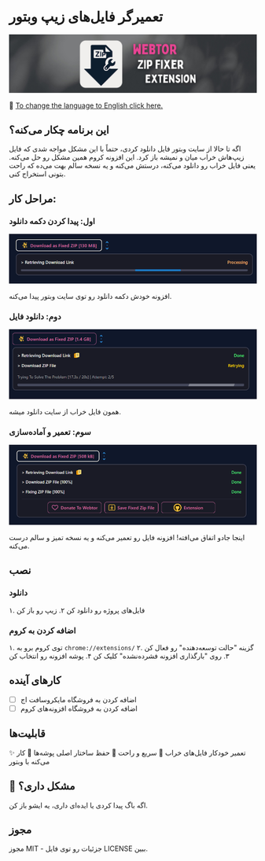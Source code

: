 # تعمیرگر فایل‌های زیپ وبتور

![Icon](https://github.com/D3rhami/webtor-zip-fixer/blob/main/icons/banner.jpg)

🎃 [To change the language to English click here.](https://github.com/D3rhami/webtor-zip-fixer/blob/main/README.md)

## این برنامه چکار می‌کنه؟

اگه تا حالا از سایت وبتور فایل دانلود کردی، حتماً با این مشکل مواجه شدی که فایل زیپ‌هاش خراب میان و نمیشه باز کرد. این افزونه کروم همین مشکل رو حل می‌کنه. یعنی فایل خراب رو دانلود می‌کنه، درستش می‌کنه و یه نسخه سالم بهت می‌ده که راحت بتونی استخراج کنی.

## مراحل کار:

### اول: پیدا کردن دکمه دانلود
![Screenshot 1](https://github.com/D3rhami/webtor-zip-fixer/blob/main/screenshots/s1.png)

افزونه خودش دکمه دانلود رو توی سایت وبتور پیدا می‌کنه.

### دوم: دانلود فایل
![Screenshot 3](https://github.com/D3rhami/webtor-zip-fixer/blob/main/screenshots/s3.png)

همون فایل خراب از سایت دانلود میشه.

### سوم: تعمیر و آماده‌سازی
![Screenshot 4](https://github.com/D3rhami/webtor-zip-fixer/blob/main/screenshots/s4.png)

اینجا جادو اتفاق می‌افته! افزونه فایل رو تعمیر می‌کنه و یه نسخه تمیز و سالم درست می‌کنه.

## نصب

### دانلود
۱. فایل‌های پروژه رو دانلود کن
۲. زیپ رو باز کن

### اضافه کردن به کروم
۱. توی کروم برو به `chrome://extensions/`
۲. گزینه "حالت توسعه‌دهنده" رو فعال کن
۳. روی "بارگذاری افزونه فشرده‌نشده" کلیک کن
۴. پوشه افزونه رو انتخاب کن

## کارهای آینده
- [ ] اضافه کردن به فروشگاه مایکروسافت اج
- [ ] اضافه کردن به فروشگاه افزونه‌های کروم

## قابلیت‌ها

✨ تعمیر خودکار فایل‌های خراب
🚀 سریع و راحت
🔧 حفظ ساختار اصلی پوشه‌ها
💯 کار می‌کنه با وبتور

## 🐞 مشکل داری؟
اگه باگ پیدا کردی یا ایده‌ای داری، یه ایشو باز کن.

## مجوز
مجوز MIT - جزئیات رو توی فایل LICENSE ببین. 